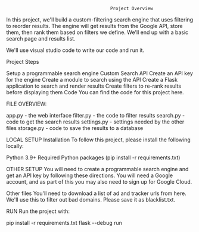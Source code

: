                                            Project Overview
In this project, we'll build a custom-filtering search engine that uses filtering to reorder results. The engine will get results from the Google API, store them, then rank them based on filters we define. We'll end up with a basic search page and results list.

We'll use visual studio code to write our code and run it.

Project Steps

Setup a programmable search engine Custom Search API
Create an API key for the engine
Create a module to search using the API
Create a Flask application to search and render results
Create filters to re-rank results before displaying them
Code
You can find the code for this project here.

FILE OVERVIEW:

app.py - the web interface
filter.py - the code to filter results
search.py - code to get the search results
settings.py - settings needed by the other files
storage.py - code to save the results to a database

LOCAL SETUP
Installation
To follow this project, please install the following locally:

Python 3.9+
Required Python packages (pip install -r requirements.txt)

OTHER SETUP
You will need to create a programmable search engine and get an API key by following these directions. You will need a Google account, and as part of this you may also need to sign up for Google Cloud.

Other files
You'll need to download a list of ad and tracker urls from here. We'll use this to filter out bad domains. Please save it as blacklist.txt.

RUN
Run the project with:

pip install -r requirements.txt
flask --debug run